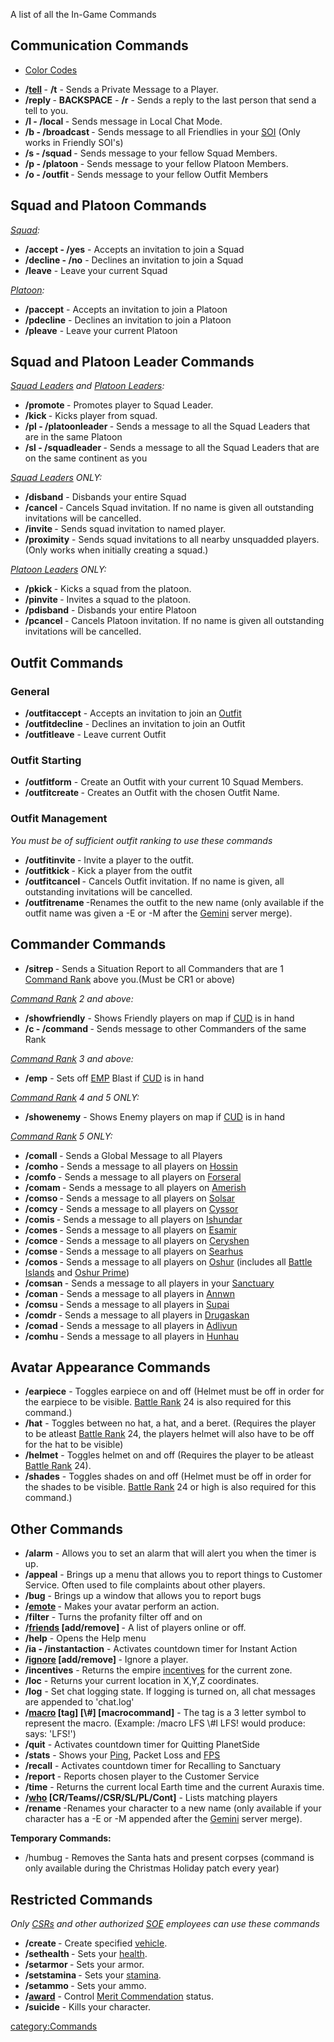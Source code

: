 A list of all the In-Game Commands

## Communication Commands

- [Color Codes](Color_Codes.md)

<!-- -->

- **/[tell](Tell.md) <name> <message>** - **/t** - Sends a
  Private Message to a Player.
- **/reply <message>** - **BACKSPACE** - **/r** - Sends a reply to the
  last person that send a tell to you.
- **/l <text> - /local <text>** - Sends message in Local Chat Mode.
- **/b <text> - /broadcast <text>** - Sends message to all Friendlies
  in your [SOI](Sphere_of_Influence.md) (Only works in Friendly SOI's)
- **/s <text> - /squad <text>** - Sends message to your fellow Squad
  Members.
- **/p <text> - /platoon <text>** - Sends message to your fellow
  Platoon Members.
- **/o <text> - /outfit <text>** - Sends message to your fellow Outfit
  Members

## Squad and Platoon Commands

_[Squad](Squad.md):_

- **/accept - /yes** - Accepts an invitation to join a Squad
- **/decline - /no** - Declines an invitation to join a Squad
- **/leave** - Leave your current Squad

_[Platoon](Platoon.md):_

- **/paccept** - Accepts an invitation to join a Platoon
- **/pdecline** - Declines an invitation to join a Platoon
- **/pleave** - Leave your current Platoon

## Squad and Platoon Leader Commands

_[Squad Leaders](Squad_Leader.md) and [Platoon
Leaders](Platoon_Leader.md):_

- **/promote <name>** - Promotes player to Squad Leader.
- **/kick <name>** - Kicks player from squad.
- **/pl <text> - /platoonleader <text>** - Sends a message to all the
  Squad Leaders that are in the same Platoon
- **/sl <text> - /squadleader <text>** - Sends a message to all the
  Squad Leaders that are on the same continent as you

_[Squad Leaders](Squad_Leader.md) ONLY:_

- **/disband** - Disbands your entire Squad
- **/cancel <playername>** - Cancels Squad invitation. If no name is
  given all outstanding invitations will be cancelled.
- **/invite <playername>** - Sends squad invitation to named player.
- **/proximity** - Sends squad invitations to all nearby unsquadded
  players. (Only works when initially creating a squad.)

_[Platoon Leaders](Platoon_Leader.md) ONLY:_

- **/pkick <squad leaders name>** - Kicks a squad from the platoon.
- **/pinvite <squad leaders name>** - Invites a squad to the platoon.
- **/pdisband** - Disbands your entire Platoon
- **/pcancel <squadleadername>** - Cancels Platoon invitation. If no
  name is given all outstanding invitations will be cancelled.

## Outfit Commands

### General

- **/outfitaccept** - Accepts an invitation to join an
  [Outfit](Outfit.md)
- **/outfitdecline** - Declines an invitation to join an Outfit
- **/outfitleave** - Leave current Outfit

### Outfit Starting

- **/outfitform** - Create an Outfit with your current 10 Squad
  Members.
- **/outfitcreate <outfitname>** - Creates an Outfit with the chosen
  Outfit Name.

### Outfit Management

_You must be of sufficient outfit ranking to use these commands_

- **/outfitinvite <name>** - Invite a player to the outfit.
- **/outfitkick <name>** - Kick a player from the outfit
- **/outfitcancel <name>** - Cancels Outfit invitation. If no name is
  given, all outstanding invitations will be cancelled.
- **/outfitrename <new name>** -Renames the outfit to the new name
  (only available if the outfit name was given a -E or -M after the
  [Gemini](Gemini.md) server merge).

## Commander Commands

- **/sitrep <text>** - Sends a Situation Report to all Commanders that
  are 1 [Command Rank](Command_Rank.md) above you.(Must be CR1
  or above)

_[Command Rank](Command_Rank.md) 2 and above:_

- **/showfriendly** - Shows Friendly players on map if
  [CUD](Command_Uplink_Device.md) is in hand
- **/c <text> - /command <text>** - Sends message to other Commanders
  of the same Rank

_[Command Rank](Command_Rank.md) 3 and above:_

- **/emp** - Sets off [EMP](EMP.md) Blast if
  [CUD](Command_Uplink_Device.md) is in hand

_[Command Rank](Command_Rank.md) 4 and 5 ONLY:_

- **/showenemy** - Shows Enemy players on map if
  [CUD](Command_Uplink_Device.md) is in hand

_[Command Rank](Command_Rank.md) 5 ONLY:_

- **/comall <text>** - Sends a Global Message to all Players
- **/comho <text>** - Sends a message to all players on
  [Hossin](Hossin.md)
- **/comfo <text>** - Sends a message to all players on
  [Forseral](Forseral.md)
- **/comam <text>** - Sends a message to all players on
  [Amerish](Amerish.md)
- **/comso <text>** - Sends a message to all players on
  [Solsar](Solsar.md)
- **/comcy <text>** - Sends a message to all players on
  [Cyssor](Cyssor.md)
- **/comis <text>** - Sends a message to all players on
  [Ishundar](Ishundar.md)
- **/comes <text>** - Sends a message to all players on
  [Esamir](Esamir.md)
- **/comce <text>** - Sends a message to all players on
  [Ceryshen](Ceryshen.md)
- **/comse <text>** - Sends a message to all players on
  [Searhus](Searhus.md)
- **/comos <text>** - Sends a message to all players on
  [Oshur](Oshur.md) (includes all [Battle
  Islands](Battle_Islands.md) and [Oshur
  Prime](Oshur_Prime.md))
- **/comsan <text>** - Sends a message to all players in your
  [Sanctuary](Sanctuary.md)
- **/coman <text>** - Sends a message to all players in
  [Annwn](Annwn.md)
- **/comsu <text>** - Sends a message to all players in
  [Supai](Supai.md)
- **/comdr <text>** - Sends a message to all players in
  [Drugaskan](Drugaskan.md)
- **/comad <text>** - Sends a message to all players in
  [Adlivun](Adlivun.md)
- **/comhu <text>** - Sends a message to all players in
  [Hunhau](Hunhau.md)

## Avatar Appearance Commands

- **/earpiece** - Toggles earpiece on and off (Helmet must be off in
  order for the earpiece to be visible. [Battle
  Rank](Battle_Rank.md) 24 is also required for this command.)
- **/hat** - Toggles between no hat, a hat, and a beret. (Requires the
  player to be atleast [Battle Rank](Battle_Rank.md) 24, the
  players helmet will also have to be off for the hat to be visible)
- **/helmet** - Toggles helmet on and off (Requires the player to be
  atleast [Battle Rank](Battle_Rank.md) 24).
- **/shades** - Toggles shades on and off (Helmet must be off in order
  for the shades to be visible. [Battle Rank](Battle_Rank.md)
  24 or high is also required for this command.)

## Other Commands

- **/alarm** - Allows you to set an alarm that will alert you when the
  timer is up.
- **/appeal** - Brings up a menu that allows you to report things to
  Customer Service. Often used to file complaints about other players.
- **/bug** - Brings up a window that allows you to report bugs
- **/[emote](Emote.md) <action>** - Makes your avatar perform
  an action.
- **/filter** - Turns the profanity filter off and on
- **/[friends](Friends_List.md) \[add/remove\]
  <playername>** - A list of players online or off.
- **/help** - Opens the Help menu
- **/ia - /instantaction** - Activates countdown timer for Instant
  Action
- **/[ignore](Ignore.md) \[add/remove\] <playername>** -
  Ignore a player.
- **/incentives** - Returns the empire
  [incentives](Incentives.md) for the current zone.
- **/loc** - Returns your current location in X,Y,Z coordinates.
- **/log** - Set chat logging state. If logging is turned on, all chat
  messages are appended to 'chat.log'
- **/[macro](Macro.md) \[tag\] \[\\#<channel>\]
  \[macrocommand\]** - The tag is a 3 letter symbol to represent the
  macro. (Example: /macro LFS \\#l LFS! would produce: <YourName>
  says: 'LFS!')
- **/quit** - Activates countdown timer for Quitting PlanetSide
- **/stats** - Shows your [Ping](Ping.md), Packet Loss and
  [FPS](FPS.md)
- **/recall** - Activates countdown timer for Recalling to Sanctuary
- **/report <playername>** - Reports chosen player to the Customer
  Service
- **/time** - Returns the current local Earth time and the current
  Auraxis time.
- **/[who](Who.md) \[CR/Teams/<name>/CSR/SL/PL/Cont\]** -
  Lists matching players
- **/rename <new name>** -Renames your character to a new name (only
  available if your character has a -E or -M appended after the
  [Gemini](Gemini.md) server merge).

**Temporary Commands:**

- /humbug - Removes the Santa hats and present corpses (command is
  only available during the Christmas Holiday patch every year)

## Restricted Commands

_Only [CSRs](CSR.md) and other authorized [SOE](Sony_Online_Entertainment.md)
employees can use these commands_

- **/create <name>** - Create specified [vehicle](Vehicle.md).
- **/sethealth <amount>** - Sets your [health](Health.md).
- **/setarmor <amount>** - Sets your armor.
- **/setstamina <amount>** - Sets your [stamina](Stamina.md).
- **/setammo <amount>** - Sets your ammo.
- **/[award](Award.md)** - Control [Merit
  Commendation](Merit_Commendations.md) status.
- **/suicide** - Kills your character.

[category:Commands](category:Commands.md)
